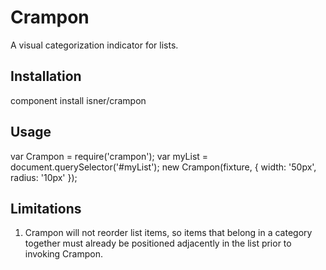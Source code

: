 # Crampon
A visual categorization indicator for lists.

## Installation
component install isner/crampon

## Usage
  var Crampon = require('crampon');
  var myList = document.querySelector('#myList');
  new Crampon(fixture, {
    width: '50px',
    radius: '10px'
  });

## Limitations
1. Crampon will not reorder list items, so items that
belong in a category together must already be
positioned adjacently in the list prior to invoking
Crampon.